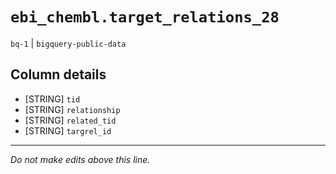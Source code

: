 # `ebi_chembl.target_relations_28`
`bq-1` | `bigquery-public-data`

## Column details
* [STRING]    `tid`
* [STRING]    `relationship`
* [STRING]    `related_tid`
* [STRING]    `targrel_id`

-------------------------------------------------------------------------------
*Do not make edits above this line.*
